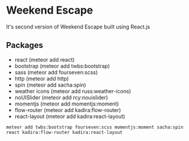 # Weekend Escape 
It's second version of Weekend Escape built using React.js

## Packages
* react (meteor add react)
* bootstrap (meteor add twbs:bootstrap)
* sass (meteor add fourseven:scss)
* http (meteor add http)
* spin (meteor add sacha:spin)
* weather icons (meteor add russ:weather-icons)
* noUISlider (meteor add rcy:nouislider)
* momentjs (meteor add momentjs:moment)
* flow-router (meteor add kadira:flow-router)
* react-layout (meteor add kadira:react-layout)

```
meteor add twbs:bootstrap fourseven:scss momentjs:moment sacha:spin react kadira:flow-router kadira:react-layout
```

